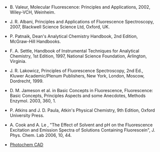 - B. Valeur, Molecular Fluorescence: Principles and Applications, 2002, Wiley-VCH, Weinheim.

- J. R. Albani, Principles and Applications of Fluorescence Spectroscopy, 2007, Blackwell Science Science Ltd, Oxford, UK.

- P. Patnaik, Dean's Analytical Chemistry Handbook, 2nd Edition, McGraw-Hill Handbooks.

- F. A. Settle, Handbook of Instrumental Techniques for Analytical Chemistry, 1st Edition, 1997, National Science Foundation, Arlington, Virginia.

- J. R. Lakowicz, Principles of Fluorescence Spectroscopy, 2nd Ed., Kluwer Academic/Plenum Publishers, New York, London, Moscow, Dordrecht, 1999.

- D. M. Jameson et al. in Basic Concepts in Fluorescence, Fluorescence: Basic Concepts, Principles Aspects and some Anecdotes, Methods Enzymol. 2003, 360, 1.

- P. Atkins and J. D. Paula, Atkin's Physical Chemistry, 9th Edition, Oxford University Press.

- A. Cook and A. Le , "The Effect of Solvent and pH on the Fluorescence Excitation and Emission Spectra of Solutions Containing Fluorescein", J. Phys. Chem. Lab 2006, 10, 44.

- [Photochem CAD](http://omlc.ogi.edu/spectra/PhotochemCAD/index.html) 